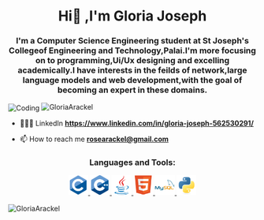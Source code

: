 <h1 align="center">Hi👋 ,I'm Gloria Joseph</h1>
<h3 align="center">I'm a Computer Science Engineering student at St Joseph's Collegeof Engineering and Technology,Palai.I'm more focusing on to programming,Ui/Ux designing and excelling academically.I have interests in the feilds of network,large language models and web development,with the goal of becoming an expert in these domains.</h3>
<img align="center" alt="Coding" width="1000" src="https://media.giphy.com/media/v1.Y2lkPTc5MGI3NjExM294aGhydm9yaWc5NG1rOWFmNXBxZGZibmcxODFkdTVuMnhhMm1wZiZlcD12MV9pbnRlcm5hbF9naWZfYnlfaWQmY3Q9Zw/HscDLzkO8EOTmgkhQP/giphy.gif"
 
<p align="center"> <img src="https://komarev.com/ghpvc/?username=GloriaArackel&label=Profile%20views&color=0e75b6&style=flat" alt="GloriaArackel" /> </p>
 
- 👨🏼‍💻 LinkedIn **https://www.linkedin.com/in/gloria-joseph-562530291/**
 
-  📫 How to reach me **rosearackel@gmail.com**

<h3 align="center">Languages and Tools:</h3>
<p align="center">
  <a href="https://www.cprogramming.com/" target="_blank" rel="noreferrer">
    <img src="https://raw.githubusercontent.com/devicons/devicon/master/icons/c/c-original.svg" alt="c" width="40" height="40"/>
  </a>
  <a href="https://isocpp.org/" target="_blank" rel="noreferrer">
    <img src="https://raw.githubusercontent.com/devicons/devicon/master/icons/cplusplus/cplusplus-original.svg" alt="cplusplus" width="40" height="40"/>
  </a>
  <a href="https://www.java.com/" target="_blank" rel="noreferrer">
    <img src="https://raw.githubusercontent.com/devicons/devicon/master/icons/java/java-original.svg" alt="java" width="40" height="40"/>
  </a>
  <a href="https://www.w3schools.com/html/" target="_blank" rel="noreferrer">
    <img src="https://raw.githubusercontent.com/devicons/devicon/master/icons/html5/html5-original.svg" alt="html" width="40" height="40"/>
  </a>
  <a href="https://www.mysql.com/" target="_blank" rel="noreferrer">
    <img src="https://raw.githubusercontent.com/devicons/devicon/master/icons/mysql/mysql-original-wordmark.svg" alt="mysql" width="40" height="40"/>
  </a>
  <a href="https://www.python.org" target="_blank" rel="noreferrer">
    <img src="https://raw.githubusercontent.com/devicons/devicon/master/icons/python/python-original.svg" alt="python" width="40" height="40"/>
  </a>
</p>

<p><img align="center" src="https://github-readme-stats.vercel.app/api/top-langs?username=GloriaArackel&show_icons=true&locale=en&layout=compact" alt="GloriaArackel" /></p>

